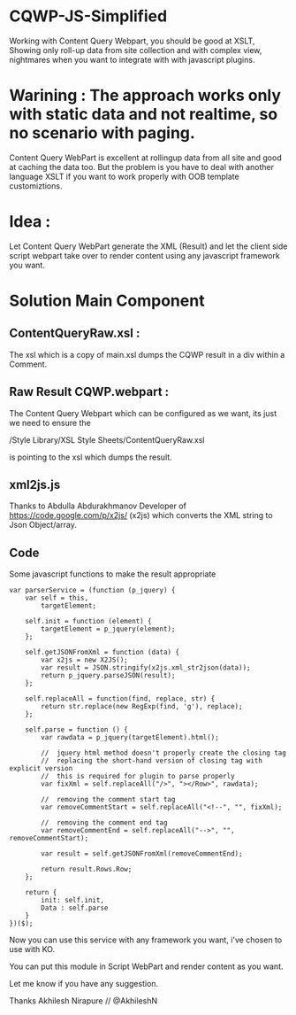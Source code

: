 CQWP-JS-Simplified
==================

Working with Content Query Webpart, you should be good at XSLT, Showing only roll-up data from site collection and with complex view, nightmares when you want to integrate with with javascript plugins.


Warining : The approach works only with static data and not realtime, so no scenario with paging.
========

Content Query WebPart is excellent at rollingup data from all site and good at caching the data too. But the problem is you have to deal with another language XSLT if you want to work properly with OOB template customiztions.

Idea : 
====

Let Content Query WebPart generate the XML (Result) and let the client side script webpart take over to render content 
using any javascript framework you want.

Solution Main Component
=======================

ContentQueryRaw.xsl : 
-------------------
The xsl which is a copy of main.xsl dumps the CQWP result in a div within a Comment.

Raw Result CQWP.webpart : 
-----------------------
The Content Query Webpart which can be configured as we want, its just we need to ensure the 

<property name="MainXslLink" type="string">/Style Library/XSL Style Sheets/ContentQueryRaw.xsl</property>

is pointing to the xsl which dumps the result.

xml2js.js
---------

Thanks to Abdulla Abdurakhmanov Developer of https://code.google.com/p/x2js/ (x2js) which converts the XML string to Json Object/array.

Code
----

Some javascript functions to make the result appropriate
```
var parserService = (function (p_jquery) {
    var self = this,
        targetElement;

    self.init = function (element) {
        targetElement = p_jquery(element);
    };

    self.getJSONFromXml = function (data) {
        var x2js = new X2JS();
        var result = JSON.stringify(x2js.xml_str2json(data));
        return p_jquery.parseJSON(result);
    };

    self.replaceAll = function(find, replace, str) {
        return str.replace(new RegExp(find, 'g'), replace);
    };

    self.parse = function () {
        var rawdata = p_jquery(targetElement).html();

        //  jquery html method doesn't properly create the closing tag
        //  replacing the short-hand version of closing tag with explicit version
        //  this is required for plugin to parse properly
        var fixXml = self.replaceAll("/>", "></Row>", rawdata);

        //  removing the comment start tag
        var removeCommentStart = self.replaceAll("<!--", "", fixXml);

        //  removing the comment end tag
        var removeCommentEnd = self.replaceAll("-->", "", removeCommentStart);

        var result = self.getJSONFromXml(removeCommentEnd);

        return result.Rows.Row;
    };

    return {
        init: self.init,
        Data : self.parse
    }
})($);
```

Now you can use this service with any framework you want, i've chosen to use with KO.

You can put this module in Script WebPart and render content as you want.

Let me know if you have any suggestion.

Thanks
Akhilesh Nirapure // @AkhileshN
